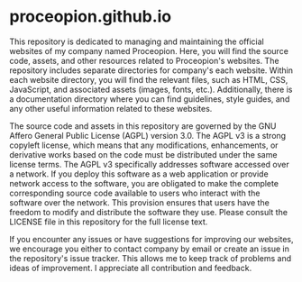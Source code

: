 # proceopion.github.io

This repository is dedicated to managing and maintaining the official websites of my company named Proceopion.
Here, you will find the source code, assets, and other resources related to Proceopion's websites.
The repository includes separate directories for company's each website.
Within each website directory, you will find the relevant files, such as HTML, CSS, JavaScript, and associated assets (images, fonts, etc.). 
Additionally, there is a documentation directory where you can find guidelines, style guides, and any other useful information related to these websites.

The source code and assets in this repository are governed by the GNU Affero General Public License (AGPL) version 3.0.
The AGPL v3 is a strong copyleft license, which means that any modifications, enhancements, or derivative works based on the code must be distributed under the same license terms.
The AGPL v3 specifically addresses software accessed over a network. If you deploy this software as a web application or provide network access to the software, 
you are obligated to make the complete corresponding source code available to users who interact with the software over the network. 
This provision ensures that users have the freedom to modify and distribute the software they use.
Please consult the LICENSE file in this repository for the full license text.

If you encounter any issues or have suggestions for improving our websites, we encourage you either to contact company by email or create an issue in the repository's issue tracker.
This allows me to keep track of problems and ideas of improvement. I appreciate all contribution and feedback.
